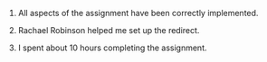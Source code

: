 1. All aspects of the assignment have been correctly implemented. 

2. Rachael Robinson helped me set up the redirect. 

3. I spent about 10 hours completing the assignment. 